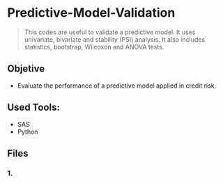 # Predictive-Model-Validation
>This codes are useful to validate a predictive model. It uses univariate, bivariate and stability (PSI) analysis. It also includes statistics, bootstrap, Wilcoxon and ANOVA tests.

## Objetive
- Evaluate the performance of a predictive model applied in credit risk.

## Used Tools:
- SAS
- Python

## Files 
### 1. 

